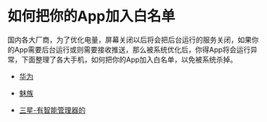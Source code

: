 # 如何把你的App加入白名单

国内各大厂商，为了优化电量，屏幕关闭以后将会把后台运行的服务关闭，如果你的App需要后台运行或则需要接收推送，那么被系统优化后，你得App将会运行异常，下面整理了各大手机，如何把你的App加入白名单，以免被系统杀掉。

* [华为](https://github.com/lorcanluo/androidwhitelist/blob/master/huawei/%E5%8D%8E%E4%B8%BA%E6%89%8B%E6%9C%BA%E6%B7%BB%E5%8A%A0%E7%99%BD%E5%90%8D%E5%8D%95.md)

* [魅族](https://github.com/lorcanluo/androidwhitelist/blob/master/meizhu/%E9%AD%85%E6%97%8F%E6%80%8E%E4%B9%88%E8%AE%BE%E7%BD%AE%E7%99%BD%E5%90%8D%E5%8D%95.md)

* [三星-有智能管理器的](https://github.com/lorcanluo/androidwhitelist/blob/master/meizhu/%E9%AD%85%E6%97%8F%E6%80%8E%E4%B9%88%E8%AE%BE%E7%BD%AE%E7%99%BD%E5%90%8D%E5%8D%95.md)


